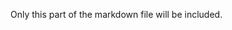<!--- #my-section --->

Only this part of the markdown file will be included.

<!--- #my-section --->
